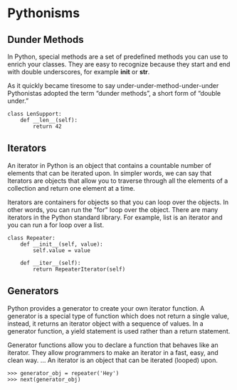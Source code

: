 # Pythonisms

## Dunder Methods

In Python, special methods are a set of predefined methods you can use to enrich your classes. They are easy to recognize because they start and end with double underscores, for example __init__ or __str__.

As it quickly became tiresome to say under-under-method-under-under Pythonistas adopted the term “dunder methods”, a short form of “double under.”

```
class LenSupport:
    def __len__(self):
        return 42
```

## Iterators

An iterator in Python is an object that contains a countable number of elements that can be iterated upon. In simpler words, we can say that Iterators are objects that allow you to traverse through all the elements of a collection and return one element at a time.

Iterators are containers for objects so that you can loop over the objects. In other words, you can run the "for" loop over the object. There are many iterators in the Python standard library. For example, list is an iterator and you can run a for loop over a list.

```
class Repeater:
    def __init__(self, value):
        self.value = value

    def __iter__(self):
        return RepeaterIterator(self)

```


## Generators

Python provides a generator to create your own iterator function. A generator is a special type of function which does not return a single value, instead, it returns an iterator object with a sequence of values. In a generator function, a yield statement is used rather than a return statement.

Generator functions allow you to declare a function that behaves like an iterator. They allow programmers to make an iterator in a fast, easy, and clean way. ... An iterator is an object that can be iterated (looped) upon.

```
>>> generator_obj = repeater('Hey')
>>> next(generator_obj)

```